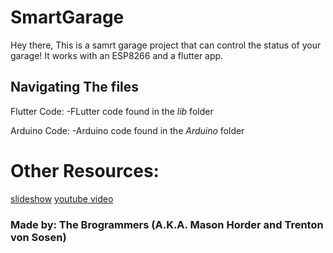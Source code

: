 # SmartGarage

Hey there, 
This is a samrt garage project that can control the status of your garage! It works with an ESP8266 and a flutter app. 

## Navigating The files

Flutter Code:
-FLutter code found in the *lib* folder

Arduino Code:
-Arduino code found in the *Arduino* folder

# Other Resources:
[slideshow](https://docs.google.com/presentation/d/1kjiC78LZLEveTQ2WxIR6pWwn5U3ZbzU9X60DDaN-LNY/edit?usp=sharing)
[youtube video](https://youtu.be/7JyKrZsEUw8)


### Made by: The Brogrammers (A.K.A. Mason Horder and Trenton von Sosen)
